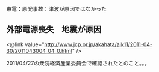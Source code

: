 東電：原発事故：津波が原因ではなかった


## 外部電源喪失　地震が原因

<@link value="http://www.jcp.or.jp/akahata/aik11/2011-04-30/2011043004_04_0.html" />

2011/04/27の衆院経済産業委員会で確認されたとのこと。。。
